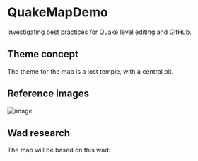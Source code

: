 # QuakeMapDemo
Investigating best practices for Quake level editing and GitHub.

## Theme concept
The theme for the map is a lost temple, with a central pit.

## Reference images
![image](https://github.com/user-attachments/assets/b7f68140-f495-4680-bb4e-99e374e5027c)

## Wad research
The map will be based on this wad: 



